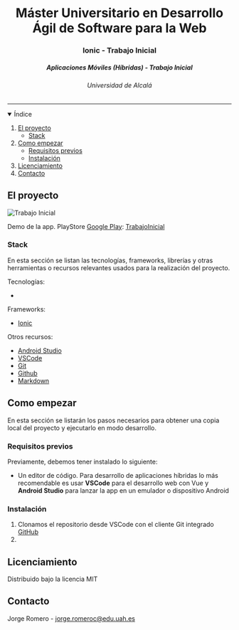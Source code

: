 
<h1 align="center">Máster Universitario en Desarrollo Ágil de Software para la Web</h1>
<h3 align="center">Ionic - Trabajo Inicial</h3>
<h5 align="center">
    Aplicaciones Móviles (Híbridas) - Trabajo Inicial
</p>
<h6 align="center">
    Universidad de Alcalá
</h6>
<hr>

<!-- ÍNIDICE -->

<details open="open">
  <summary>Índice</summary>
  <ol>
    <li>
      <a href="#about-the-project">El proyecto</a>
      <ul>
        <li><a href="#built-with">Stack</a></li>
      </ul>
    </li>
    <li>
      <a href="#getting-started">Como empezar</a>
      <ul>
        <li><a href="#prerequisites">Requisitos previos</a></li>
        <li><a href="#installation">Instalación</a></li>
      </ul>
    </li>
    <li><a href="#license">Licenciamiento</a></li>
    <li><a href="#contact">Contacto</a></li>
  </ol>
</details>

<!-- EL RPOYECTO -->

## El proyecto

![Trabajo Inicial](./documentation/)

Demo de la app. PlayStore [Google Play](https://): [TrabajoInicial](https://)

### Stack

En esta sección se listan las tecnologías, frameworks, librerías y otras herramientas o recursos relevantes usados para la realización del proyecto.

Tecnologías:

* [](https://)

Frameworks:

* [Ionic](https://)

Otros recursos:

* [Android Studio](https://)
* [VSCode](https://)
* [Git](http://git-scm.com/)
* [Github](https://github.com/)
* [Markdown](https://)

<!-- COMO EMPEZAR -->

## Como empezar

En esta sección se listarán los pasos necesarios para obtener una copia local del proyecto y ejecutarlo en modo desarrollo.

### Requisitos previos

Previamente, debemos tener instalado lo siguiente:

* Un editor de código. Para desarrollo de aplicaciones híbridas lo más recomendable es usar **VSCode** para el desarrollo web con Vue y **Android Studio** para lanzar la app en un emulador o dispositivo Android

### Instalación

1. Clonamos el repositorio desde VSCode con el cliente Git integrado [GitHub]([https://github.com/giodimagio/uah-aplicaciones-moviles-hibridas-trabajoInicial.git)
2. 

<!-- LICENCIAMIENTO -->

## Licenciamiento

Distribuido bajo la licencia MIT

<!-- CONTACTO -->

## Contacto

Jorge Romero - [jorge.romeroc@edu.uah.es](mailto:jorge.romeroc@edu.uah.es)

